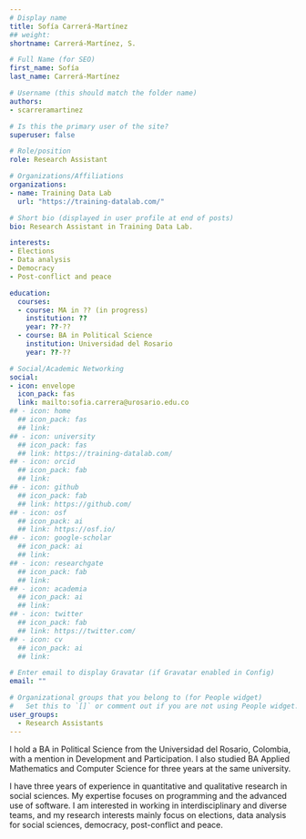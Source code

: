 ```yaml
---
# Display name
title: Sofía Carrerá-Martínez
## weight: 
shortname: Carrerá-Martínez, S.

# Full Name (for SEO)
first_name: Sofía
last_name: Carrerá-Martínez

# Username (this should match the folder name)
authors:
- scarreramartinez

# Is this the primary user of the site?
superuser: false

# Role/position
role: Research Assistant

# Organizations/Affiliations
organizations:
- name: Training Data Lab
  url: "https://training-datalab.com/"

# Short bio (displayed in user profile at end of posts)
bio: Research Assistant in Training Data Lab.

interests:
- Elections
- Data analysis
- Democracy
- Post-conflict and peace

education:
  courses:
  - course: MA in ?? (in progress)
    institution: ??
    year: ??-??
  - course: BA in Political Science
    institution: Universidad del Rosario
    year: ??-??

# Social/Academic Networking
social:
- icon: envelope
  icon_pack: fas
  link: mailto:sofia.carrera@urosario.edu.co
## - icon: home
  ## icon_pack: fas
  ## link: 
## - icon: university
  ## icon_pack: fas
  ## link: https://training-datalab.com/
## - icon: orcid
  ## icon_pack: fab
  ## link: 
## - icon: github
  ## icon_pack: fab
  ## link: https://github.com/
## - icon: osf
  ## icon_pack: ai
  ## link: https://osf.io/
## - icon: google-scholar
  ## icon_pack: ai
  ## link: 
## - icon: researchgate
  ## icon_pack: fab
  ## link: 
## - icon: academia
  ## icon_pack: ai
  ## link: 
## - icon: twitter
  ## icon_pack: fab
  ## link: https://twitter.com/
## - icon: cv
  ## icon_pack: ai
  ## link: 

# Enter email to display Gravatar (if Gravatar enabled in Config)
email: ""

# Organizational groups that you belong to (for People widget)
#   Set this to `[]` or comment out if you are not using People widget.
user_groups:
  - Research Assistants
---
```


I hold a BA in Political Science from the Universidad del Rosario, Colombia, with a mention in Development and Participation. I also studied BA Applied Mathematics and Computer Science for three years at the same university.

I have three years of experience in quantitative and qualitative research in social sciences. My expertise focuses on programming and the advanced use of software. I am interested in working in interdisciplinary and diverse teams, and my research interests mainly focus on elections, data analysis for social sciences, democracy, post-conflict and peace.

